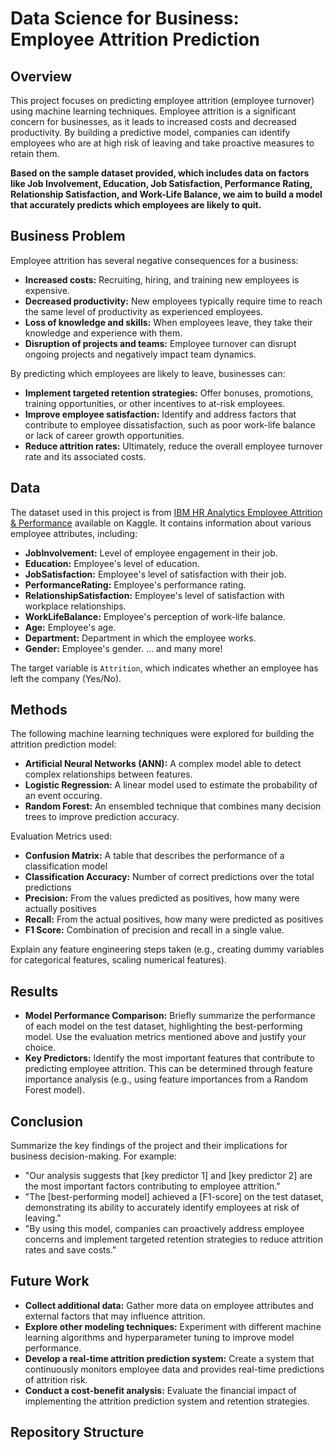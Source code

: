 # Data Science for Business: Employee Attrition Prediction

## Overview

This project focuses on predicting employee attrition (employee turnover) using machine learning techniques. Employee attrition is a significant concern for businesses, as it leads to increased costs and decreased productivity. By building a predictive model, companies can identify employees who are at high risk of leaving and take proactive measures to retain them.

**Based on the sample dataset provided, which includes data on factors like Job Involvement, Education, Job Satisfaction, Performance Rating, Relationship Satisfaction, and Work-Life Balance, we aim to build a model that accurately predicts which employees are likely to quit.**

## Business Problem

Employee attrition has several negative consequences for a business:

*   **Increased costs:** Recruiting, hiring, and training new employees is expensive.
*   **Decreased productivity:** New employees typically require time to reach the same level of productivity as experienced employees.
*   **Loss of knowledge and skills:** When employees leave, they take their knowledge and experience with them.
*   **Disruption of projects and teams:** Employee turnover can disrupt ongoing projects and negatively impact team dynamics.

By predicting which employees are likely to leave, businesses can:

*   **Implement targeted retention strategies:** Offer bonuses, promotions, training opportunities, or other incentives to at-risk employees.
*   **Improve employee satisfaction:** Identify and address factors that contribute to employee dissatisfaction, such as poor work-life balance or lack of career growth opportunities.
*   **Reduce attrition rates:** Ultimately, reduce the overall employee turnover rate and its associated costs.

## Data

The dataset used in this project is from [IBM HR Analytics Employee Attrition & Performance](https://www.kaggle.com/pavansubhasht/ibm-hr-analytics-attrition-dataset) available on Kaggle.  It contains information about various employee attributes, including:

*   **JobInvolvement:** Level of employee engagement in their job.
*   **Education:** Employee's level of education.
*   **JobSatisfaction:** Employee's level of satisfaction with their job.
*   **PerformanceRating:** Employee's performance rating.
*   **RelationshipSatisfaction:** Employee's level of satisfaction with workplace relationships.
*   **WorkLifeBalance:** Employee's perception of work-life balance.
*   **Age:** Employee's age.
*   **Department:** Department in which the employee works.
*   **Gender:** Employee's gender.
    ... and many more!

The target variable is `Attrition`, which indicates whether an employee has left the company (Yes/No).

## Methods

The following machine learning techniques were explored for building the attrition prediction model:

*   **Artificial Neural Networks (ANN):** A complex model able to detect complex relationships between features.
*   **Logistic Regression:** A linear model used to estimate the probability of an event occuring.
*   **Random Forest:** An ensembled technique that combines many decision trees to improve prediction accuracy.

Evaluation Metrics used:
*   **Confusion Matrix:** A table that describes the performance of a classification model
*   **Classification Accuracy:** Number of correct predictions over the total predictions
*   **Precision:** From the values predicted as positives, how many were actually positives
*   **Recall:** From the actual positives, how many were predicted as positives
*   **F1 Score:** Combination of precision and recall in a single value.

Explain any feature engineering steps taken (e.g., creating dummy variables for categorical features, scaling numerical features).

## Results

*   **Model Performance Comparison:** Briefly summarize the performance of each model on the test dataset, highlighting the best-performing model. Use the evaluation metrics mentioned above and justify your choice.
*   **Key Predictors:** Identify the most important features that contribute to predicting employee attrition. This can be determined through feature importance analysis (e.g., using feature importances from a Random Forest model).

## Conclusion

Summarize the key findings of the project and their implications for business decision-making.  For example:

*   "Our analysis suggests that [key predictor 1] and [key predictor 2] are the most important factors contributing to employee attrition."
*   "The [best-performing model] achieved a [F1-score] on the test dataset, demonstrating its ability to accurately identify employees at risk of leaving."
*   "By using this model, companies can proactively address employee concerns and implement targeted retention strategies to reduce attrition rates and save costs."

## Future Work

*   **Collect additional data:** Gather more data on employee attributes and external factors that may influence attrition.
*   **Explore other modeling techniques:** Experiment with different machine learning algorithms and hyperparameter tuning to improve model performance.
*   **Develop a real-time attrition prediction system:** Create a system that continuously monitors employee data and provides real-time predictions of attrition risk.
*   **Conduct a cost-benefit analysis:** Evaluate the financial impact of implementing the attrition prediction system and retention strategies.

## Repository Structure
